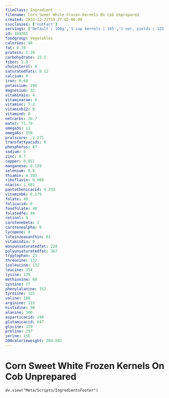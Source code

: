 ```yaml
---
fileClass: Ingredient
filename: Corn Sweet White Frozen Kernels On Cob Unprepared
created: 2024-12-21T19:27:02-06:00
cssclasses: ['nutFact']
servings: ['Default | 100g','1 cup kernels | 165','1 ear, yields | 125']
id: 169365
foodgroup: Vegetables
calories: 98
fat: 0.78
protein: 3.28
carbohydrate: 23.5
fiber: 2.8
cholesterol: 0
saturatedfats: 0.12
calcium: 4
iron: 0.68
potassium: 294
magnesium: 32
vitaminaiu: 4
vitaminarae: 0
vitaminc: 7.2
vitaminb12: 0
vitamind: 0
netcarbs: 20.7
water: 71.79
omega3s: 11
omega6s: 356
pralscore: -2.271
transfattyacids: 0
phosphorus: 87
sodium: 5
zinc: 0.7
copper: 0.051
manganese: 0.158
selenium: 0.8
thiamin: 0.103
riboflavin: 0.088
niacin: 1.681
pantothenicacid: 0.293
vitaminb6: 0.179
folate: 40
folicacid: 0
foodfolate: 40
folatedfe: 40
retinol: 0
carotenebeta: 2
carotenealpha: 0
lycopene: 0
luteinzeaxanthin: 61
vitamindiu: 0
monounsaturatedfat: 228
polyunsaturatedfat: 367
tryptophan: 23
threonine: 132
isoleucine: 132
leucine: 354
lysine: 139
methionine: 68
cystine: 27
phenylalanine: 152
tyrosine: 125
valine: 188
arginine: 133
histidine: 90
alanine: 300
asparticacid: 248
glutamicacid: 647
glycine: 129
proline: 297
serine: 156
200calorieweight: 204.082
---
```


# Corn Sweet White Frozen Kernels On Cob Unprepared

```dataviewjs
dv.view("Meta/Scripts/IngredientsFooter")
```